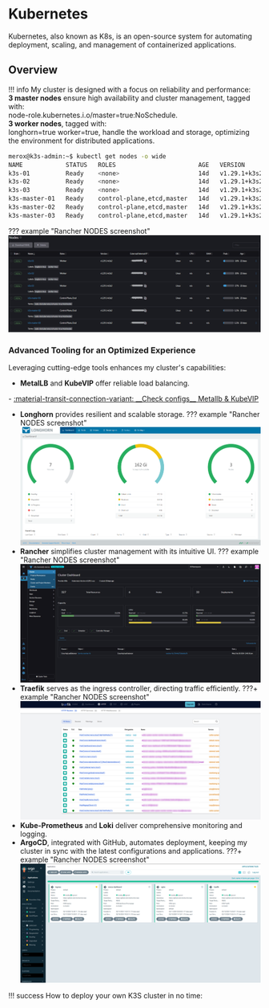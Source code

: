 # Kubernetes

Kubernetes, also known as K8s, is an open-source system for automating deployment, scaling, and management of containerized applications.

## Overview


!!! info
    My cluster is designed with a focus on reliability and performance:<br>
    **3 master nodes** ensure high availability and cluster management, tagged with:<br> node-role.kubernetes.i.o/master=true:NoSchedule.<br>
    **3 worker nodes**, tagged with:<br> longhorn=true worker=true, handle the workload and storage, optimizing the environment for distributed applications.


``` bash linenums="1"
merox@k3s-admin:~$ kubectl get nodes -o wide
NAME            STATUS   ROLES                       AGE   VERSION          OS-IMAGE             KERNEL-VERSION    CONTAINER-RUNTIME
k3s-01          Ready    <none>                      14d   v1.29.1+k3s2     Ubuntu 22.04.3 LTS   5.15.0-1049-kvm   containerd://1.7.11-k3s2
k3s-02          Ready    <none>                      14d   v1.29.1+k3s2     Ubuntu 22.04.3 LTS   5.15.0-1049-kvm   containerd://1.7.11-k3s2
k3s-03          Ready    <none>                      14d   v1.29.1+k3s2     Ubuntu 22.04.3 LTS   5.15.0-1049-kvm   containerd://1.7.11-k3s2
k3s-master-01   Ready    control-plane,etcd,master   14d   v1.29.1+k3s2     Ubuntu 22.04.3 LTS   6.5.11-7-pve      containerd://1.7.11-k3s2
k3s-master-02   Ready    control-plane,etcd,master   14d   v1.29.1+k3s2     Ubuntu 22.04.3 LTS   6.5.11-7-pve      containerd://1.7.11-k3s2
k3s-master-03   Ready    control-plane,etcd,master   14d   v1.29.1+k3s2     Ubuntu 22.04.3 LTS   6.5.11-7-pve      containerd://1.7.11-k3s2
```
??? example "Rancher NODES screenshot"
    ![Rancher nodes](/images/content/rancher_k3s_cluster.png "Rancher Nodes")


### Advanced Tooling for an Optimized Experience

Leveraging cutting-edge tools enhances my cluster's capabilities:

-    **MetalLB** and **KubeVIP** offer reliable load balancing.

<div class="grid cards" markdown>
- <a href="/fundamentals/networking/configs/DNS/">:material-transit-connection-variant: __Check configs__ Metallb & KubeVIP</a>
</div>

-    **Longhorn** provides resilient and scalable storage.
??? example "Rancher NODES screenshot"
    ![Longhorn](/images/content/longhorn.png "Longhorn")
-    **Rancher** simplifies cluster management with its intuitive UI.
??? example "Rancher NODES screenshot"
    ![Rancher](/images/content/rancher.png "Rancher")
-    **Traefik** serves as the ingress controller, directing traffic efficiently.
???+ example "Rancher NODES screenshot"
    ![Traefik](/images/content/trefik.png "Traefik")
-    **Kube-Prometheus** and **Loki** deliver comprehensive monitoring and logging.
-    **ArgoCD**, integrated with GitHub, automates deployment, keeping my cluster in sync with the latest configurations and applications.
???+ example "Rancher NODES screenshot"
    ![ArgoCD](/images/content/argo.png "ArgoCD")



!!! success
    How to deploy your own K3S cluster in no time:






